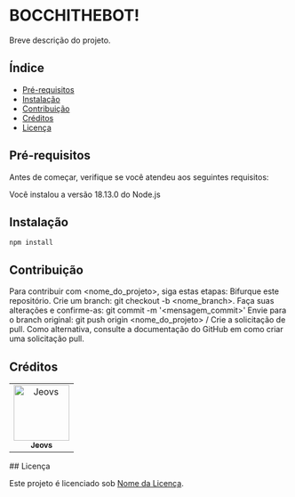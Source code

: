 # BOCCHITHEBOT!

Breve descrição do projeto.

## Índice
- [Pré-requisitos](#pré-requisitos)
- [Instalação](#instalação)
- [Contribuição](#contribuição)
- [Créditos](#créditos)
- [Licença](#licença)

## Pré-requisitos
Antes de começar, verifique se você atendeu aos seguintes requisitos:

Você instalou a versão 18.13.0 do Node.js

## Instalação

`npm install`


## Contribuição

Para contribuir com <nome_do_projeto>, siga estas etapas:
Bifurque este repositório.
Crie um branch: git checkout -b <nome_branch>.
Faça suas alterações e confirme-as: git commit -m '<mensagem_commit>'
Envie para o branch original: git push origin <nome_do_projeto> / <local>
Crie a solicitação de pull.
Como alternativa, consulte a documentação do GitHub em como criar uma solicitação pull.

## Créditos
<table>
  <tr>
    <td align="center">
      <a href="https://github.com/HenriqueHagio" title="mygithub">
        <img src="https://avatars3.githubusercontent.com/u/101066434" width="100px;" alt="Jeovs"/><br>
        <sub>
          <b>Jeovs</b>
        </sub>
      </a>
    </td>
 </tr>
</table>
## Licença

Este projeto é licenciado sob [Nome da Licença](link).
